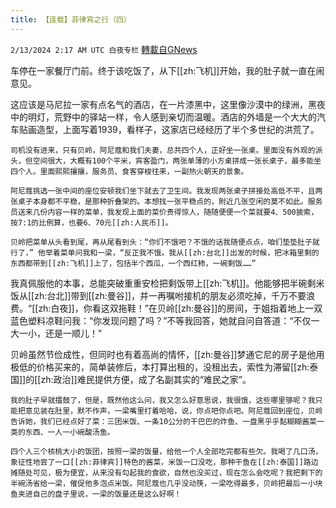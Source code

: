 ```yaml
---
title: 【连载】菲律宾之行（四）
---
```

`2/13/2024 2:17 AM UTC 白夜专栏` [轉載自GNews](https://gnews.org/articles/2301658)




车停在一家餐厅门前。终于该吃饭了，从下[[zh:飞机]]开始，我的肚子就一直在闹意见。

这应该是马尼拉一家有点名气的酒店，在一片漆黑中，这里像沙漠中的绿洲，黑夜中的明灯，荒野中的驿站一样，令人感到亲切而温暖。酒店的外墙是一个大大的汽车贴画造型，上面写着1939，看样子，这家店已经经历了半个多世纪的洪荒了。

    司机没有进来，只有贝岭，阿尼蔻和我们夫妻，总共四个人，正好坐一张桌。里面没有外观的派头，但空间很大，大概有100个平米，宾客盈门，两张单薄的小方桌拼成一张长桌子，最多能坐四个人。里面熙熙攘攘，服务员、食客穿梭往来，一副热火朝天的景象。

    阿尼蔻挑选一张中间的座位安顿我们坐下就去了卫生间。我发现两张桌子拼接处高低不平，且两张桌子本身都不平稳，是那种折叠架的。本想找一张平稳点的，附近几张空闲的莫不如此。服务员送来几份内容一样的菜单，我发现上面的菜价贵得惊人，随随便便一个菜就要4、500披索，按7:1的比例算，也要6、70元[[zh:人民币]]。

    贝岭把菜单从头看到尾，再从尾看到头：“你们不饿吧？不饿的话我随便点点，咱们垫垫肚子就行了，” 他举着菜单问我和一梁，“反正我不饿。我从[[zh:台北]]出发的时候，把冰箱里剩的东西都带到[[zh:飞机]]上了，包括半个西瓜，一个西红柿，一碗剩饭……”

我真佩服他的本事，总能突破重重安检把剩饭带上[[zh:飞机]]。他能够把半碗剩米饭从[[zh:台北]]带到[[zh:曼谷]]，并一再嘱咐接机的朋友必须吃掉，千万不要浪费。“[[zh:白夜]]，你看这双拖鞋！”在贝岭[[zh:曼谷]]的房间，于姐指着地上一双蓝色塑料凉鞋问我：“你发现问题了吗？”不等我回答，她就自问自答道：“不仅一大一小，还是一顺儿！”

贝岭虽然节俭成性，但同时也有着高尚的情怀，[[zh:曼谷]]梦通它尼的房子是他用极低的价格买来的，简单装修后，本打算出租的，没租出去，索性为滞留[[zh:泰国]]的[[zh:政治]]难民提供方便，成了名副其实的“难民之家”。

    我的肚子早就擂鼓了，但是，既然他这么问，我又怎么好意思说，我很饿，这些哪里够呢？我只能把意见装在肚里，默不作声，一梁嘴里打着哈哈，说，你点吧你点吧。阿尼蔻回到座位，贝岭告诉她，我们已经点好了菜：三团米饭、一条10公分的干巴巴的炸鱼、一盘黑乎乎黏糊糊酱菜一类的东西、一人一小碗酸汤鱼。

    四个人三个核桃大小的饭团，按照一梁的饭量，给他一个人全部吃完都有些欠。我喝了几口汤，象征性地尝了一口[[zh:菲律宾]]特色的酱菜，米饭一口没吃，那种干鱼在[[zh:泰国]]路边摊随处可见，极为便宜，从来没有勾起我的食欲，自然也没买过，现在怎么会吃呢？我把剩下的半碗汤省给一梁，催促他多泡点米饭。阿尼蔻也几乎没动筷，一梁吃得最多，贝岭把最后一小块鱼夹进自己的盘子里说，一梁的饭量还是这么好啊！
